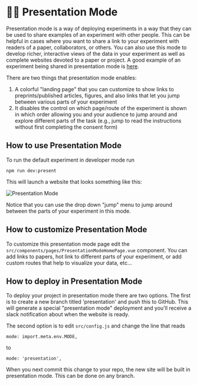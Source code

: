 # :woman_teacher: Presentation Mode

Presentation mode is a way of deploying <SmileText /> experiments in a way that they can be used to share examples of an experiment with other people. This can be helpful in cases where you want to share a link to your experiment with readers of a paper, collaborators, or others. You can also use this mode to develop richer, interactive views of the data in your experiment as well as complete websites devoted to a paper or project. A good example of an <SmileText /> experiment being shared in presentation mode is [here](https://exps.gureckislab.org/e/telephone-gleaming-kill/#/).

There are two things that presentation mode enables:

1. A colorful "landing page" that you can customize to show links to preprints/published articles, figures, and also links that let you jump between various parts of your experiment
2. It disables the control on which page/route of the experiment is shown in which order allowing you and your audience to jump around and explore different parts of the task (e.g., jump to read the instructions without first completing the consent form)

## How to use Presentation Mode

To run the default experiment in developer mode run

```
npm run dev:present
```

This will launch a website that looks something like this:

![Presentation Mode](/images/presentmode.png)  


Notice that you can use the drop down "jump" menu to jump around between the parts of your experiment in this mode.

## How to customize Presentation Mode

To customize this presentation mode page edit the `src/components/pages/PresentationModeHomePage.vue` component. You can add
links to papers, hot link to different parts of your experiment, or add custom routes that help to visualize your data, etc...

## How to deploy in Presentation Mode

To deploy your project in presentation mode there are two options. The first is to create a new branch titled 'presentation'
and push this to GitHub. This will generate a special "presentation mode" deployment and you'll receive a slack notification
about when the website is ready.

The second option is to edit `src/config.js` and change the line that reads

```
mode: import.meta.env.MODE,
```

to

```
mode: 'presentation',
```

When you next commit this change to your repo, the new site will be built in presentation mode. This can be done on any
branch.
